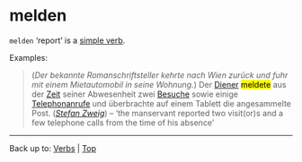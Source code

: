 # melden

`melden` ‘report’ is a [simple verb](../../simpleVerbs.md).

Examples:

> (*Der bekannte Romanschriftsteller kehrte nach Wien zurück und fuhr mit einem Mietautomobil in seine Wohnung.*) Der [Diener](../../../nouns/d/di/Diener.md) <mark>meldete</mark> aus der [Zeit](../../../nouns/z/ze/Zeit.md) seiner Abwesenheit zwei [Besuche](../../../nouns/b/be/Besuch.md) sowie einige [Telephonanrufe](../../../nouns/t/te/Telephonanruf.md) und überbrachte auf einem Tablett die angesammelte Post. (*[Stefan Zweig](../../texts/StefanZweig/BriefEinerUnbekannten.md)*) – ‘the manservant reported two visit(or)s and a few telephone calls from the time of his absence’

----

Back up to: [Verbs](../../index.md) | [Top](../../../index.md)

